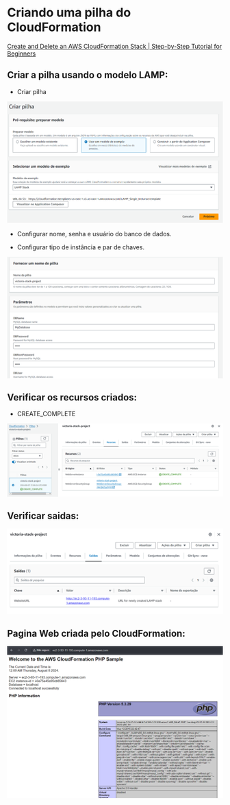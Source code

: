 # Criando uma pilha do CloudFormation

[Create and Delete an AWS CloudFormation Stack | Step-by-Step Tutorial for Beginners](https://www.youtube.com/watch?v=fmDG-W5TFp4)

##  Criar a pilha usando o modelo LAMP:
- Criar pilha
<img src="https://github.com/V1ctor1aTorres/Creating-a-CloudFormation-Stack/blob/main/images/criar_pilha.png">

- Configurar nome, senha e usuário do banco de dados.
  
- Configurar tipo de instância e par de chaves.
<img src="https://github.com/V1ctor1aTorres/Creating-a-CloudFormation-Stack/blob/main/images/pilha.png">

## Verificar os recursos criados:
- CREATE_COMPLETE
<img src="https://github.com/V1ctor1aTorres/Creating-a-CloudFormation-Stack/blob/main/images/recursos_criados.png">

## Verificar saidas:
<img src="https://github.com/V1ctor1aTorres/Creating-a-CloudFormation-Stack/blob/main/images/saidas.png">

## Pagina Web criada pelo CloudFormation:
<img src="https://github.com/V1ctor1aTorres/Creating-a-CloudFormation-Stack/blob/main/images/web_site.png">
